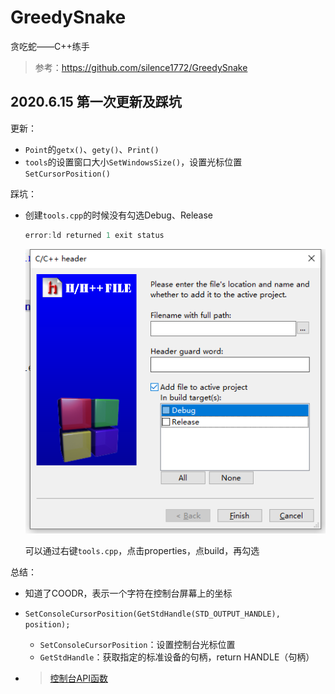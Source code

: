 # GreedySnake
 贪吃蛇——C++练手

> 参考：https://github.com/silence1772/GreedySnake

## 2020.6.15 第一次更新及踩坑

更新：

- `Point`的`getx()`、`gety()`、`Print()`
- `tools`的设置窗口大小`SetWindowsSize()`，设置光标位置`SetCursorPosition()`

踩坑：

- 创建`tools.cpp`的时候没有勾选Debug、Release

  ```c++
  error:ld returned 1 exit status
  ```

  ![2020-6-15](https://github.com/okJiang/GreedySnake/blob/master/image/2020-6-15.png)

  可以通过右键`tools.cpp`，点击properties，点build，再勾选

总结：

- 知道了COODR，表示一个字符在控制台屏幕上的坐标

- `SetConsoleCursorPosition(GetStdHandle(STD_OUTPUT_HANDLE), position);`

  - `SetConsoleCursorPosition`：设置控制台光标位置
  - `GetStdHandle`：获取指定的标准设备的句柄，return HANDLE（句柄）

- > [控制台API函数](https://www.cnblogs.com/lanhaicode/p/10498497.html)
